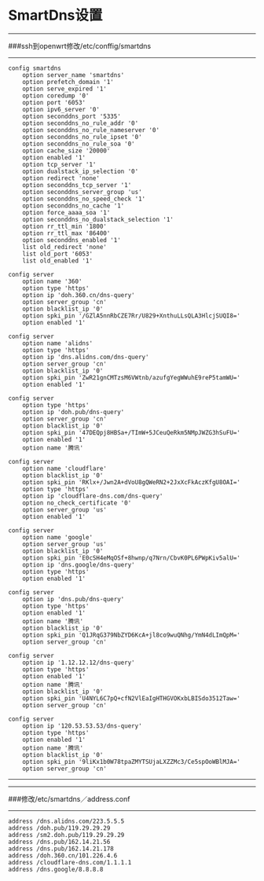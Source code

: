 # SmartDns设置
- - -
###ssh到openwrt修改/etc/conffig/smartdns
_ _ _

    config smartdns
        option server_name 'smartdns'
        option prefetch_domain '1'
        option serve_expired '1'
        option coredump '0'
        option port '6053'
        option ipv6_server '0'
        option seconddns_port '5335'
        option seconddns_no_rule_addr '0'
        option seconddns_no_rule_nameserver '0'
        option seconddns_no_rule_ipset '0'
        option seconddns_no_rule_soa '0'
        option cache_size '20000'
        option enabled '1'
        option tcp_server '1'
        option dualstack_ip_selection '0'
        option redirect 'none'
        option seconddns_tcp_server '1'
        option seconddns_server_group 'us'
        option seconddns_no_speed_check '1'
        option seconddns_no_cache '1'
        option force_aaaa_soa '1'
        option seconddns_no_dualstack_selection '1'
        option rr_ttl_min '1800'
        option rr_ttl_max '86400'
        option seconddns_enabled '1'
        list old_redirect 'none'
        list old_port '6053'
        list old_enabled '1'

    config server
        option name '360'
        option type 'https'
        option ip 'doh.360.cn/dns-query'
        option server_group 'cn'
        option blacklist_ip '0'
        option spki_pin '/GZlA5nnRbCZE7Rr/U829+XnthuLLsQLA3HlcjSUQI8='
        option enabled '1'

    config server
        option name 'alidns'
        option type 'https'
        option ip 'dns.alidns.com/dns-query'
        option server_group 'cn'
        option blacklist_ip '0'
        option spki_pin 'ZwR21gnCMTzsM6VWtnb/azufgYegWWuhE9reP5tamWU='
        option enabled '1'

    config server
        option type 'https'
        option ip 'doh.pub/dns-query'
        option server_group 'cn'
        option blacklist_ip '0'
        option spki_pin '47DEQpj8HBSa+/TImW+5JCeuQeRkm5NMpJWZG3hSuFU='
        option enabled '1'
        option name '腾讯'

    config server
        option name 'cloudflare'
        option blacklist_ip '0'
        option spki_pin 'RKlx+/Jwn2A+dVoU8gQWeRN2+2JxXcFkAczKfgU8OAI='
        option type 'https'
        option ip 'cloudflare-dns.com/dns-query'
        option no_check_certificate '0'
        option server_group 'us'
        option enabled '1'

    config server
        option name 'google'
        option server_group 'us'
        option blacklist_ip '0'
        option spki_pin 'E0cSH4eMqOSf+8hwnp/q7Nrn/CbvK0PL6PWpKiv5alU='
        option ip 'dns.google/dns-query'
        option type 'https'
        option enabled '1'

    config server
        option ip 'dns.pub/dns-query'
        option type 'https'
        option enabled '1'
        option name '腾讯'
        option blacklist_ip '0'
        option spki_pin 'Q1JRqG379NbZYD6KcA+jl8co9wuQNhg/YmN4dLImQpM='
        option server_group 'cn'

    config server
        option ip '1.12.12.12/dns-query'
        option type 'https'
        option enabled '1'
        option name '腾讯'
        option blacklist_ip '0'
        option spki_pin 'U4NYL6C7pQ+cfN2VlEaIgHTHGVOKxbLBISdo3512Taw='
        option server_group 'cn'

    config server
        option ip '120.53.53.53/dns-query'
        option type 'https'
        option enabled '1'
        option name '腾讯'
        option blacklist_ip '0'
        option spki_pin '9liKx1b0W78tpaZMYTSUjaLXZZMc3/Ce5spOoWBlMJA='
        option server_group 'cn'


* * *

- - -
###修改/etc/smartdns／address.conf
_ _ _

    address /dns.alidns.com/223.5.5.5
    address /doh.pub/119.29.29.29
    address /sm2.doh.pub/119.29.29.29
    address /dns.pub/162.14.21.56
    address /dns.pub/162.14.21.178
    address /doh.360.cn/101.226.4.6
    address /cloudflare-dns.com/1.1.1.1
    address /dns.google/8.8.8.8




